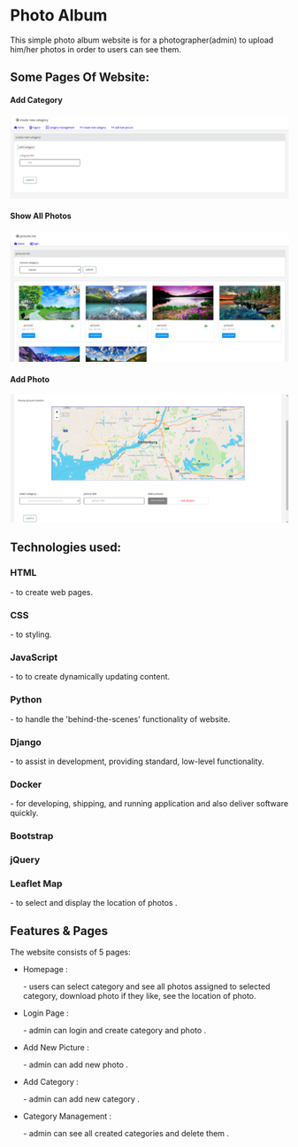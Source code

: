 # Photo Album
This simple photo album website is for a photographer(admin) to upload him/her photos in order to users can see them.
<h2>Some Pages Of Website:</h2>

<h4>Add Category</h4>


![Screenshot](./add_category.png)


<h4>Show All Photos</h4>


![Screenshot](./all_pictures.png)


<h4>Add Photo</h4>


![Screenshot](./add_picture.png)


<h2>Technologies used:</h2>



 <h3>HTML</h3> - to create web pages.
 <h3>CSS</h3> - to styling.
 <h3>JavaScript</h3> - to to create dynamically updating content.
 <h3>Python</h3> - to handle the 'behind-the-scenes' functionality of website.
 <h3>Django</h3> - to assist in development, providing standard, low-level functionality.
 <h3>Docker</h3> - for developing, shipping, and running application and also deliver software quickly.
 <h3>Bootstrap</h3>
 <h3>jQuery</h3>
 <h3>Leaflet Map</h3> - to select and display the location of photos .
 
 
 
 <h2>Features & Pages</h2>

The website consists of 5 pages:

- Homepage : <p> - users can select category and see all photos assigned to selected category, download photo if they like, see the location of photo. </p>
- Login Page : <p> - admin can login and create category and photo . </p>
- Add New Picture : <p> - admin can add new photo . </p>
- Add Category : <p> - admin can add new category . </p>
- Category Management : <p> - admin can see all created categories and delete them . </p>

 

